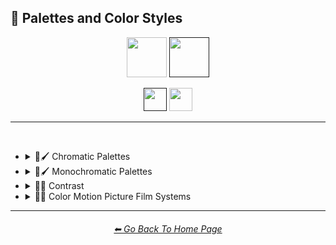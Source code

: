 <h2>🎨 Palettes and Color Styles</h2>

<div align="center">

[<img src="https://github.com/willwulfken/MidJourney-Styles-and-Keywords-Reference/blob/main/Images/Repo_Parts/Buttons/version_button/button_version_MJV2_inactive.png?raw=true" height="64" />](https://github.com/willwulfken/MidJourney-Styles-and-Keywords-Reference/blob/main/Pages/MJ_V2/Style_Pages/Colors_Palettes_and_Color_Styles.md)
[<img src="https://github.com/willwulfken/MidJourney-Styles-and-Keywords-Reference/blob/main/Images/Repo_Parts/Buttons/version_button/button_version_MJV3_active.png?raw=true" height="64" />]()

[<img src="https://github.com/willwulfken/MidJourney-Styles-and-Keywords-Reference/blob/main/Images/Repo_Parts/Buttons/image_type_button/button_sphere_active.png?raw=true" height="37.5" />]()
[<img src="https://github.com/willwulfken/MidJourney-Styles-and-Keywords-Reference/blob/main/Images/Repo_Parts/Buttons/image_type_button/button_just_the_style_inactive.png?raw=true" height="37.5" />](https://github.com/willwulfken/MidJourney-Styles-and-Keywords-Reference/blob/main/Pages/MJ_V3/Style_Pages/Just_The_Style/Colors_Palettes_and_Color_Styles.md)

</div>

<hr>
<br>


- <details><summary>🎨🖌 Chromatic Palettes</summary><p><div align="center">

	| Warm Color Palette | Cool Color Palette | Inverted Colors |
	| :-: | :-: | :-: |
	| <img src="https://github.com/willwulfken/MidJourney-Styles-and-Keywords-Reference/blob/main/Images/MJ_V3/MidJourney_Styles_(sphere)/Color_Palettes/sphere_Warm_Color_Palette.png?raw=true" width="256" /> | <img src="https://github.com/willwulfken/MidJourney-Styles-and-Keywords-Reference/blob/main/Images/MJ_V3/MidJourney_Styles_(sphere)/Color_Palettes/sphere_Cool_Color_Palette.png?raw=true" width="256" /> | <img src="https://github.com/willwulfken/MidJourney-Styles-and-Keywords-Reference/blob/main/Images/MJ_V3/MidJourney_Styles_(sphere)/Color_Palettes/sphere_Inverted_Colors.png?raw=true" width="256" /> |
	
	<br>
	
	| Colorful | Rainbow | Spectral Color |
	| :-: | :-: | :-: |
	| <img src="https://github.com/willwulfken/MidJourney-Styles-and-Keywords-Reference/blob/main/Images/MJ_V3/MidJourney_Styles_(sphere)/Color_Palettes/sphere_Colorful.png?raw=true" width="256" /> | <img src="https://github.com/willwulfken/MidJourney-Styles-and-Keywords-Reference/blob/main/Images/MJ_V3/MidJourney_Styles_(sphere)/Color_Palettes/sphere_Rainbow.png?raw=true" width="256" /> | <img src="https://github.com/willwulfken/MidJourney-Styles-and-Keywords-Reference/blob/main/Images/MJ_V3/MidJourney_Styles_(sphere)/Color_Palettes/sphere_Spectral_Color.png?raw=true" width="256" /> |
	
	<br>
	
	| Chroma | Dichromatism | Tetrachromacy |
	| :-: | :-: | :-: |
	| <img src="https://github.com/willwulfken/MidJourney-Styles-and-Keywords-Reference/blob/main/Images/MJ_V3/MidJourney_Styles_(sphere)/Color_Palettes/sphere_Chroma.png?raw=true" width="256" /> | <img src="https://github.com/willwulfken/MidJourney-Styles-and-Keywords-Reference/blob/main/Images/MJ_V3/MidJourney_Styles_(sphere)/Color_Palettes/sphere_Dichromatism.png?raw=true" width="256" /> | <img src="https://github.com/willwulfken/MidJourney-Styles-and-Keywords-Reference/blob/main/Images/MJ_V3/MidJourney_Styles_(sphere)/Color_Palettes/sphere_Tetrachromacy.png?raw=true" width="256" /> |
	
	<br>
	
	| Saturated | Neon | Electric Colors |
	| :-: | :-: | :-: |
	| <img src="https://github.com/willwulfken/MidJourney-Styles-and-Keywords-Reference/blob/main/Images/MJ_V3/MidJourney_Styles_(sphere)/Color_Palettes/sphere_Saturated.png?raw=true" width="256" /> | <img src="https://github.com/willwulfken/MidJourney-Styles-and-Keywords-Reference/blob/main/Images/MJ_V3/MidJourney_Styles_(sphere)/Color_Palettes/sphere_Neon.png?raw=true" width="256" /> | <img src="https://github.com/willwulfken/MidJourney-Styles-and-Keywords-Reference/blob/main/Images/MJ_V3/MidJourney_Styles_(sphere)/Color_Palettes/sphere_Electric_Colors.png?raw=true" width="256" /> |

	<br>
	
	| Complimentary-Colors | Split-Complementary-Colors | Supplementary-Colors |
	| :-: | :-: | :-: |
	| <img src="https://github.com/willwulfken/MidJourney-Styles-and-Keywords-Reference/blob/main/Images/MJ_V3/MidJourney_Styles_(sphere)/Color_Palettes/sphere_Complimentary-Colors.png?raw=true" width="256" /> | <img src="https://github.com/willwulfken/MidJourney-Styles-and-Keywords-Reference/blob/main/Images/MJ_V3/MidJourney_Styles_(sphere)/Color_Palettes/sphere_Split-Complementary-Colors.png?raw=true" width="256" /> | <img src="https://github.com/willwulfken/MidJourney-Styles-and-Keywords-Reference/blob/main/Images/MJ_V3/MidJourney_Styles_(sphere)/Color_Palettes/sphere_Supplementary-Colors.png?raw=true" width="256" /> |
	
	<br>
	
	| Analogous-Colors | Triadic-Colors | Tetradic-Colors |
	| :-: | :-: | :-: |
	| <img src="https://github.com/willwulfken/MidJourney-Styles-and-Keywords-Reference/blob/main/Images/MJ_V3/MidJourney_Styles_(sphere)/Color_Palettes/sphere_Analogous-Colors.png?raw=true" width="256" /> | <img src="https://github.com/willwulfken/MidJourney-Styles-and-Keywords-Reference/blob/main/Images/MJ_V3/MidJourney_Styles_(sphere)/Color_Palettes/sphere_Triadic-Colors.png?raw=true" width="256" /> | <img src="https://github.com/willwulfken/MidJourney-Styles-and-Keywords-Reference/blob/main/Images/MJ_V3/MidJourney_Styles_(sphere)/Color_Palettes/sphere_Tetradic-Colors.png?raw=true" width="256" /> |
	
	<br>
	
	| Polychromatic-Colors | Tonal Colors |
	| :-: | :-: |
	| <img src="https://github.com/willwulfken/MidJourney-Styles-and-Keywords-Reference/blob/main/Images/MJ_V3/MidJourney_Styles_(sphere)/Color_Palettes/sphere_Polychromatic-Colors.png?raw=true" width="256" /> | <img src="https://github.com/willwulfken/MidJourney-Styles-and-Keywords-Reference/blob/main/Images/MJ_V3/MidJourney_Styles_(sphere)/Color_Palettes/sphere_Tonal_Colors.png?raw=true" width="256" /> |

	<br>
	
	| Light | Light Mode |
	| :-: | :-: |
	| <img src="https://github.com/willwulfken/MidJourney-Styles-and-Keywords-Reference/blob/main/Images/MJ_V3/MidJourney_Styles_(sphere)/Color_Palettes/sphere_Light.png?raw=true" width="256" /> | <img src="https://github.com/willwulfken/MidJourney-Styles-and-Keywords-Reference/blob/main/Images/MJ_V3/MidJourney_Styles_(sphere)/Color_Palettes/sphere_Light_Mode.png?raw=true" width="256" /> |

	<br>
	
	| Dark | Dark Mode |
	| :-: | :-: |
	| <img src="https://github.com/willwulfken/MidJourney-Styles-and-Keywords-Reference/blob/main/Images/MJ_V3/MidJourney_Styles_(sphere)/Color_Palettes/sphere_Dark.png?raw=true" width="256" /> | <img src="https://github.com/willwulfken/MidJourney-Styles-and-Keywords-Reference/blob/main/Images/MJ_V3/MidJourney_Styles_(sphere)/Color_Palettes/sphere_Dark_Mode.png?raw=true" width="256" /> |

	<br>
	
	| Tones of Black | Tones of Black in Background | Light Blue Background |
	| :-: | :-: | :-: |
	| <img src="https://github.com/willwulfken/MidJourney-Styles-and-Keywords-Reference/blob/main/Images/MJ_V3/MidJourney_Styles_(sphere)/Color_Palettes/sphere_Tones_of_Black.png?raw=true" width="256" /> | <img src="https://github.com/willwulfken/MidJourney-Styles-and-Keywords-Reference/blob/main/Images/MJ_V3/MidJourney_Styles_(sphere)/Color_Palettes/sphere_Tones_of_Black_in_Background.png?raw=true" width="256" /> | <img src="https://github.com/willwulfken/MidJourney-Styles-and-Keywords-Reference/blob/main/Images/MJ_V3/MidJourney_Styles_(sphere)/Color_Palettes/sphere_Light_Blue_Background.png?raw=true" width="256" /> |

	<br>
	
	| Light Blue Foreground |
	| :-: |
	| <img src="https://github.com/willwulfken/MidJourney-Styles-and-Keywords-Reference/blob/main/Images/MJ_V3/MidJourney_Styles_(sphere)/Color_Palettes/sphere_Light_Blue_Foreground.png?raw=true" width="256" /> |

  </p></details>


- <details><summary>🎨🖌 Monochromatic Palettes</summary><p><div align="center">

	| Monochrome | Black and White |
	| :-: | :-: |
	| <img src="https://github.com/willwulfken/MidJourney-Styles-and-Keywords-Reference/blob/main/Images/MJ_V3/MidJourney_Styles_(sphere)/Color_Palettes/sphere_Monochrome.png?raw=true" width="256" /> | <img src="https://github.com/willwulfken/MidJourney-Styles-and-Keywords-Reference/blob/main/Images/MJ_V3/MidJourney_Styles_(sphere)/Color_Palettes/sphere_Black_and_White.png?raw=true" width="256" /> |
	
	<br>
	
	| Desaturated | Sepia |
	| :-: | :-: |
	| <img src="https://github.com/willwulfken/MidJourney-Styles-and-Keywords-Reference/blob/main/Images/MJ_V3/MidJourney_Styles_(sphere)/Color_Palettes/sphere_Desaturated.png?raw=true" width="256" /> | <img src="https://github.com/willwulfken/MidJourney-Styles-and-Keywords-Reference/blob/main/Images/MJ_V3/MidJourney_Styles_(sphere)/Color_Palettes/sphere_Sepia.png?raw=true" width="256" /> |

	</p></details>


- <details><summary>🎨🔲 Contrast</summary><p><div align="center">

	| High Contrast | Low Contrast |
	| :-: | :-: |
	| <img src="https://github.com/willwulfken/MidJourney-Styles-and-Keywords-Reference/blob/main/Images/MJ_V3/MidJourney_Styles_(sphere)/Color_Palettes/sphere_High_Contrast.png?raw=true" width="256" /> | <img src="https://github.com/willwulfken/MidJourney-Styles-and-Keywords-Reference/blob/main/Images/MJ_V3/MidJourney_Styles_(sphere)/Color_Palettes/sphere_Low_Contrast.png?raw=true" width="256" /> | 

	</p></details>


- <details><summary>🎨🎥 Color Motion Picture Film Systems</summary><p><div align="center">

	| Technicolor | Kinemacolor |
	| :-: | :-: |
	| <img src="https://github.com/willwulfken/MidJourney-Styles-and-Keywords-Reference/blob/main/Images/MJ_V3/MidJourney_Styles_(sphere)/Color_Palettes/sphere_Technicolor.png?raw=true" width="256" /> | <img src="https://github.com/willwulfken/MidJourney-Styles-and-Keywords-Reference/blob/main/Images/MJ_V3/MidJourney_Styles_(sphere)/Color_Palettes/sphere_Kinemacolor.png?raw=true" width="256" /> | 
	
	<br>
	
	| Kodachrome | Cinecolor | Agfacolor |
	| :-: | :-: | :-: |
	| <img src="https://github.com/willwulfken/MidJourney-Styles-and-Keywords-Reference/blob/main/Images/MJ_V3/MidJourney_Styles_(sphere)/Color_Palettes/sphere_Kodachrome.png?raw=true" width="256" /> | <img src="https://github.com/willwulfken/MidJourney-Styles-and-Keywords-Reference/blob/main/Images/MJ_V3/MidJourney_Styles_(sphere)/Color_Palettes/sphere_Cinecolor.png?raw=true" width="256" /> | <img src="https://github.com/willwulfken/MidJourney-Styles-and-Keywords-Reference/blob/main/Images/MJ_V3/MidJourney_Styles_(sphere)/Color_Palettes/sphere_Agfacolor.png?raw=true" width="256" /> | 

	</p></details>


<hr><!--------------->
<div align="center">
<h6><a href="https://github.com/willwulfken/MidJourney-Styles-and-Keywords-Reference/blob/main/README.md">⬅ Go Back To Home Page</a></h6>
</div>